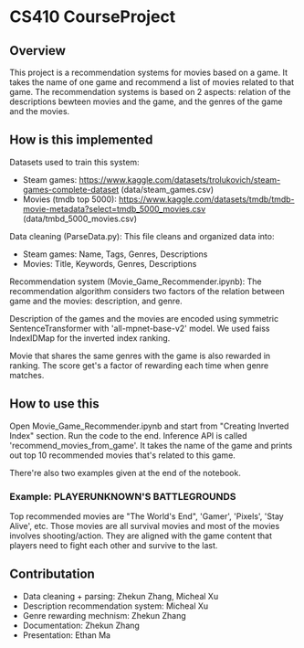 # CS410 CourseProject

## Overview
This project is a recommendation systems for movies based on a game. It takes the name of one game and recommend a list of movies related to that game. The recommendation systems is based on 2 aspects: 
relation of the descriptions bewteen movies and the game, and the genres of the game and the movies.

## How is this implemented
Datasets used to train this system: 
* Steam games: https://www.kaggle.com/datasets/trolukovich/steam-games-complete-dataset (data/steam_games.csv)
* Movies (tmdb top 5000): https://www.kaggle.com/datasets/tmdb/tmdb-movie-metadata?select=tmdb_5000_movies.csv (data/tmbd_5000_movies.csv)

Data cleaning (ParseData.py):
This file cleans and organized data into:
* Steam games: Name, Tags, Genres, Descriptions
* Movies: Title, Keywords, Genres, Descriptions

Recommendation system (Movie_Game_Recommender.ipynb):
The recommendation algorithm considers two factors of the relation between game and the movies: description, and genre.

Description of the games and the movies are encoded using symmetric SentenceTransformer with 'all-mpnet-base-v2' model. We used faiss IndexIDMap for the inverted index ranking. 

Movie that shares the same genres with the game is also rewarded in ranking. The score get's a factor of rewarding each time when genre matches.


## How to use this
Open Movie_Game_Recommender.ipynb and start from "Creating Inverted Index" section. Run the code to the end. 
Inference API is called 'recommend_movies_from_game'. It takes the name of the game and prints out top 10 recommended movies that's related to this game. 

There're also two examples given at the end of the notebook. 

### Example: PLAYERUNKNOWN'S BATTLEGROUNDS
Top recommended movies are "The World's End", 'Gamer', 'Pixels', 'Stay Alive', etc. Those movies are all survival movies and most of the movies involves shooting/action. They are aligned with the game content that players need to fight each other and survive to the last.

## Contributation
* Data cleaning + parsing: Zhekun Zhang, Micheal Xu
* Description recommendation system: Micheal Xu
* Genre rewarding mechnism: Zhekun Zhang
* Documentation: Zhekun Zhang
* Presentation: Ethan Ma